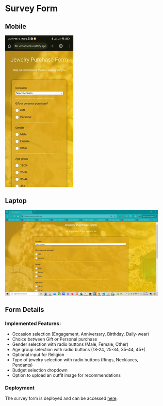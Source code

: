 # Survey Form

## Mobile
![Mobile Presentation](mobile_image.jpg)
## Laptop
![Laptop Presentation](laptop_image.jpg)

## Form Details

### Implemented Features:
- Occasion selection (Engagement, Anniversary, Birthday, Daily-wear)
- Choice between Gift or Personal purchase
- Gender selection with radio buttons (Male, Female, Other)
- Age group selection with radio buttons (18-24, 25-34, 35-44, 45+)
- Optional input for Religion
- Type of jewelry selection with radio buttons (Rings, Necklaces, Pendants)
- Budget selection dropdown
- Option to upload an outfit image for recommendations

### Deployment
The survey form is deployed and can be accessed [here](https://bharatsornaments.netlify.app/).
